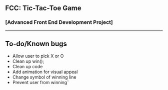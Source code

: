 ## FCC: Tic-Tac-Toe Game
### [Advanced Front End Development Project]
-----
## To-do/Known bugs
* Allow user to pick X or O
* Clean up win();
* Clean up code
* Add animation for visual appeal
* Change symbol of winning line
* Prevent user from winningˇ
